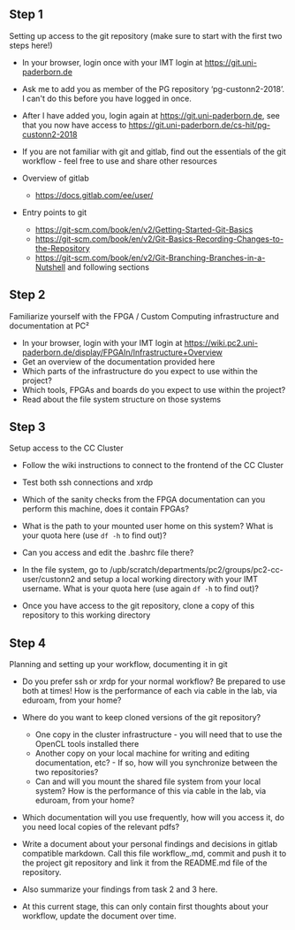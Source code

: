 ## Step 1
Setting up access to the git repository (make sure to start with the first two steps here!)

- In your browser, login once with your IMT login at https://git.uni-paderborn.de
- Ask me to add you as member of the PG repository ‘pg-custonn2-2018’. I can't do this before you have logged in once.

- After I have added you, login again at https://git.uni-paderborn.de, see that you now have access to https://git.uni-paderborn.de/cs-hit/pg-custonn2-2018
- If you are not familiar with git and gitlab, find out the essentials of the git workflow - feel free to use and share other resources
- Overview of gitlab
    - https://docs.gitlab.com/ee/user/
- Entry points to git
    - https://git-scm.com/book/en/v2/Getting-Started-Git-Basics
    - https://git-scm.com/book/en/v2/Git-Basics-Recording-Changes-to-the-Repository
    - https://git-scm.com/book/en/v2/Git-Branching-Branches-in-a-Nutshell and following sections


## Step 2
Familiarize yourself with the FPGA / Custom Computing infrastructure and documentation at PC²

- In your browser, login with your IMT login at https://wiki.pc2.uni-paderborn.de/display/FPGAIn/Infrastructure+Overview
- Get an overview of the documentation provided here
- Which parts of the infrastructure do you expect to use within the project?
- Which tools, FPGAs and boards do you expect to use within the project?
- Read about the file system structure on those systems


## Step 3
Setup access to the CC Cluster

- Follow the wiki instructions to connect to the frontend of the CC Cluster
- Test both ssh connections and xrdp
- Which of the sanity checks from the FPGA documentation can you perform this machine, does it contain FPGAs?

- What is the path to your mounted user home on this system? What is your quota here (use `df -h` to find out)?
- Can you access and edit the .bashrc file there?
- In the file system, go to /upb/scratch/departments/pc2/groups/pc2-cc-user/custonn2 and setup a local working directory with your IMT username. What is your quota here (use again `df -h` to find out)?
- Once you have access to the git repository, clone a copy of this repository to this working directory


## Step 4
Planning and setting up your workflow, documenting it in git

- Do you prefer ssh or xrdp for your normal workflow? Be prepared to use both at times! How is the performance of each via cable in the lab, via eduroam, from your home?

- Where do you want to keep cloned versions of the git repository?
    - One copy in the cluster infrastructure - you will need that to use the OpenCL tools installed there
    - Another copy on your local machine for writing and editing documentation, etc? - If so, how will you synchronize between the two repositories?
    - Can and will you mount the shared file system from your local system? How is the performance of this via cable in the lab, via eduroam, from your home?

- Which documentation will you use frequently, how will you access it, do you need local copies of the relevant pdfs?

- Write a document about your personal findings and decisions in gitlab compatible markdown. Call this file workflow_<yourIMTLogin>.md, commit and push it to the project git repository and link it from the README.md file of the repository.
- Also summarize your findings from task 2 and 3 here.
- At this current stage, this can only contain first thoughts about your workflow, update the document over time. 